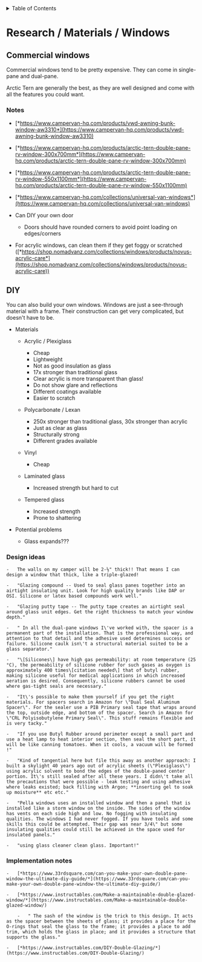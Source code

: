 <div markdown="1">
<!-- START doctoc generated TOC please keep comment here to allow auto update -->
<!-- DON'T EDIT THIS SECTION, INSTEAD RE-RUN doctoc TO UPDATE -->
<details>
<summary>Table of Contents</summary>

- [Research / Materials / Windows](#research--materials--windows)
  - [Commercial windows](#commercial-windows)
    - [Notes](#notes)
  - [DIY](#diy)
    - [Design ideas](#design-ideas)
    - [Implementation notes](#implementation-notes)

</details>
<!-- END doctoc generated TOC please keep comment here to allow auto update -->
</div>

# Research / Materials / Windows

## Commercial windows

Commercial windows tend to be pretty expensive. They can come in single-pane and
dual-pane. 

Arctic Tern are generally the best, as they are well designed and come with all
the features you could want.


### Notes

-   [*https://www.campervan-hq.com/products/vwd-awning-bunk-window-aw3310*](https://www.campervan-hq.com/products/vwd-awning-bunk-window-aw3310)

-   [*https://www.campervan-hq.com/products/arctic-tern-double-pane-rv-window-300x700mm*](https://www.campervan-hq.com/products/arctic-tern-double-pane-rv-window-300x700mm)

-   [*https://www.campervan-hq.com/products/arctic-tern-double-pane-rv-window-550x1100mm*](https://www.campervan-hq.com/products/arctic-tern-double-pane-rv-window-550x1100mm)

-   [*https://www.campervan-hq.com/collections/universal-van-windows*](https://www.campervan-hq.com/collections/universal-van-windows)

-   Can DIY your own door

    -   Doors should have rounded corners to avoid point loading on edges/corners

-   For acrylic windows, can clean them if they get foggy or scratched ([*https://shop.nomadvanz.com/collections/windows/products/novus-acrylic-care*](https://shop.nomadvanz.com/collections/windows/products/novus-acrylic-care))



## DIY

You can also build your own windows. Windows are just a see-through material with a frame.
Their construction can get very complicated, but doesn't have to be.

-   Materials

    -   Acrylic / Plexiglass
        -   Cheap
        -   Lightweight
        -   Not as good insulation as glass
        -   17x stronger than traditional glass
        -   Clear acrylic is more transparent than glass!
        -   Do not show glare and reflections
        -   Different coatings available
        -   Easier to scratch

    -   Polycarbonate / Lexan
        -   250x stronger than traditional glass, 30x stronger than acrylic
        -   Just as clear as glass
        -   Structurally strong
        -   Different grades available

    -   Vinyl
        -   Cheap

    -   Laminated glass
        -   Increased strength but hard to cut

    -   Tempered glass
        -   Increased strength
        -   Prone to shattering

-   Potential problems
    -   Glass expands???

### Design ideas

    -   The walls on my camper will be 2-⅛" thick!! That means I can design a window that thick, like a triple-glazed!

    -   "Glazing compound -- Used to seal glass panes together into an airtight insulating unit. Look for high quality brands like DAP or OSI. Silicone or latex based compounds work well."

    -   "Glazing putty tape -- The putty tape creates an airtight seal around glass unit edges. Get the right thickness to match your window depth."

    -   " In all the dual-pane windows I\'ve worked with, the spacer is a permanent part of the installation. That is the professional way, and attention to that detail and the adhesive used determines success or failure. Silicone caulk isn\'t a structural material suited to be a glass separator."

    -   "\[Silicones\] have high gas permeability: at room temperature (25 °C), the permeability of silicone rubber for such gases as oxygen is approximately 400 times\[citation needed\] that of butyl rubber, making silicone useful for medical applications in which increased aeration is desired. Consequently, silicone rubbers cannot be used where gas-tight seals are necessary."

    -   "It\'s possible to make them yourself if you get the right materials. For spacers search in Amazon for \"Dual Seal Aluminum Spacer\". For the sealer use a PIB Primary seal tape that wraps around the top, outside edge, and bottom of the spacer. Search in Amazon for \"CRL Polyisobutylene Primary Seal\". This stuff remains flexible and is very tacky."

    -   "If you use Butyl Rubber around perimeter except a small part and use a heat lamp to heat interior section, then seal the short part, it will be like canning tomatoes. When it cools, a vacuum will be formed !"

    -   "Kind of tangential here but file this away as another approach: I built a skylight 40 years ago out of acrylic sheets (\"Plexiglass\") using acrylic solvent to bond the edges of the double-paned center portion. It\'s still sealed after all these years. I didn\'t take all the precautions that were possible - leak testing and using adhesive where leaks existed; back filling with Argon; **inserting gel to soak up moisture** etc etc."

    -   "Pella windows uses an installed window and then a panel that is installed like a storm window on the inside. The sides of the window has vents on each side high and low. No fogging with insulating qualities. The windows I had never fogged. If you have tools and some skills this could be attempted. Their gap was near 3/4\" but some insulating qualities could still be achieved in the space used for insulated panels."

    -   "using glass cleaner clean glass. Important!"


### Implementation notes

    -   [*https://www.33rdsquare.com/can-you-make-your-own-double-pane-window-the-ultimate-diy-guide/*](https://www.33rdsquare.com/can-you-make-your-own-double-pane-window-the-ultimate-diy-guide/)

    -   [*https://www.instructables.com/Make-a-maintainable-double-glazed-window/*](https://www.instructables.com/Make-a-maintainable-double-glazed-window/)

        -   " The sash of the window is the trick to this design. It acts as the spacer between the sheets of glass; it provides a place for the O-rings that seal the glass to the frame; it provides a place to add trim, which holds the glass in place; and it provides a structure that supports the glass."

    -   [*https://www.instructables.com/DIY-Double-Glazing/*](https://www.instructables.com/DIY-Double-Glazing/)


